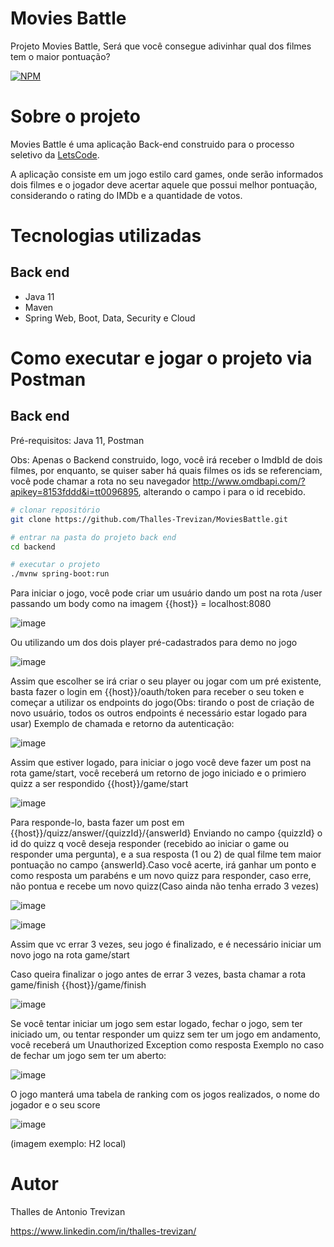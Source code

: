 # Movies Battle
Projeto Movies Battle, Será que você consegue adivinhar qual dos filmes tem o maior pontuação?

[![NPM](https://img.shields.io/npm/l/react)](https://github.com/Thalles-Trevizan/MoviesBattle/blob/main/LICENSE)

# Sobre o projeto

Movies Battle é uma aplicação Back-end construido para o processo seletivo da [LetsCode](https://devsuperior.com "Site da LetsCode").

A aplicação consiste em um jogo estilo card games, onde serão informados dois filmes e o jogador deve acertar aquele que possui melhor pontuação, considerando o rating do IMDb e a quantidade de votos.

# Tecnologias utilizadas
## Back end
- Java 11
- Maven
- Spring Web, Boot, Data, Security e Cloud


# Como executar e jogar o projeto via Postman

## Back end
Pré-requisitos: Java 11, Postman

Obs: Apenas o Backend construido, logo, você irá receber o ImdbId de dois filmes, por enquanto, se quiser saber há quais filmes os ids se referenciam, você pode chamar a rota no seu navegador http://www.omdbapi.com/?apikey=8153fddd&i=tt0096895, alterando o campo i para o id recebido.

```bash
# clonar repositório
git clone https://github.com/Thalles-Trevizan/MoviesBattle.git

# entrar na pasta do projeto back end
cd backend

# executar o projeto
./mvnw spring-boot:run
```

Para iniciar o jogo, você pode criar um usuário dando um post na rota /user passando um body como na imagem {{host}} = localhost:8080

![image](https://user-images.githubusercontent.com/55063360/154869611-50897eda-668a-44b8-bb69-3f8af19007cb.png)

Ou utilizando um dos dois player pré-cadastrados para demo no jogo 

![image](https://user-images.githubusercontent.com/55063360/154869681-95322f1e-b461-40b4-909b-e51426512939.png)

Assim que escolher se irá criar o seu player ou jogar com um pré existente, basta fazer o login em {{host}}/oauth/token para receber o seu token e começar a utilizar os endpoints do jogo(Obs: tirando o post de criação de novo usuário, todos os outros endpoints é necessário estar logado para usar)
Exemplo de chamada e retorno da autenticação:

![image](https://user-images.githubusercontent.com/55063360/154869685-1f094ae9-f3b9-46ec-b65b-50b75b184e96.png)

Assim que estiver logado, para iniciar o jogo você deve fazer um post na rota game/start, você receberá um retorno de jogo iniciado e o primiero quizz a ser respondido
{{host}}/game/start

![image](https://user-images.githubusercontent.com/55063360/154869703-15076d7d-b6e1-4993-99f5-7fbf0f4bbf81.png)

Para responde-lo, basta fazer um post em 
{{host}}/quizz/answer/{quizzId}/{answerId}
Enviando no campo {quizzId} o id do quizz  q você deseja responder (recebido ao iniciar o game ou responder uma pergunta), e a sua resposta (1 ou 2) de qual filme tem maior pontuação no campo {answerId}.Caso você acerte, irá ganhar um ponto e como resposta um parabéns e um novo quizz para responder, caso erre, não pontua e recebe um novo quizz(Caso ainda não tenha errado 3 vezes)

![image](https://user-images.githubusercontent.com/55063360/154869733-8e018fb8-c368-4d31-b534-74c648b68f29.png)

![image](https://user-images.githubusercontent.com/55063360/154869737-51cef0f5-f8b2-4003-9350-56d85c1e9e6d.png)

Assim que vc errar 3 vezes, seu jogo é finalizado, e é necessário iniciar um novo jogo na rota game/start 

Caso queira finalizar o jogo antes de errar 3 vezes, basta chamar a rota game/finish
{{host}}/game/finish

![image](https://user-images.githubusercontent.com/55063360/154869750-65f48368-ee23-4d0c-b97d-d864362d1684.png)

Se você tentar iniciar um jogo sem estar logado, fechar o jogo, sem ter iniciado  um, ou tentar responder um quizz sem ter um jogo em andamento, você receberá um Unauthorized Exception como resposta
Exemplo no caso de fechar um jogo sem ter um aberto:

![image](https://user-images.githubusercontent.com/55063360/154869759-46278579-2330-49fc-8470-1d33a2979a31.png)

O jogo manterá uma tabela de ranking com os jogos realizados, o nome do jogador e o seu score 

![image](https://user-images.githubusercontent.com/55063360/154869774-dfb959e3-899f-42a6-ad8d-9cfda3250085.png)

(imagem exemplo: H2 local)


# Autor

Thalles de Antonio Trevizan

https://www.linkedin.com/in/thalles-trevizan/

